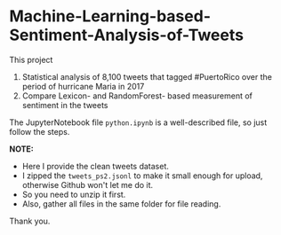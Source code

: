 # Machine-Learning-based-Sentiment-Analysis-of-Tweets
  
This project  
  1) Statistical analysis of 8,100 tweets that tagged #PuertoRico over the period of hurricane Maria in 2017  
  2) Compare Lexicon- and RandomForest- based measurement of sentiment in the tweets  
  
The JupyterNotebook file `python.ipynb` is a well-described file, so just follow the steps.  
  
**NOTE:** 
  + Here I provide the clean tweets dataset.  
  + I zipped the `tweets_ps2.jsonl` to make it small enough for upload, otherwise Github won't let me do it.  
  + So you need to unzip it first.   
  + Also, gather all files in the same folder for file reading.  
  
Thank you.
